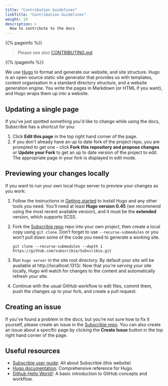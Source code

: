 ```yaml
---
title: "Contribution Guidelines"
linkTitle: "Contribution Guidelines"
weight: 10
description: >
  How to contribute to the docs
---
```


{{% pageinfo %}}

> Please see also [CONTRIBUTING.md](https://github.com/Subscribie/subscribie/blob/master/CONTRIBUTING.md)

{{% /pageinfo %}}

We use [Hugo](https://gohugo.io/) to format and generate our website, and site structure. 
Hugo is an open-source static site generator that provides us with templates, 
content organisation in a standard directory structure, and a website generation 
engine. You write the pages in Markdown (or HTML if you want), and Hugo wraps them up into a website.

## Updating a single page

If you've just spotted something you'd like to change while using the docs, Subscribie has a shortcut for you:

1. Click **Edit this page** in the top right hand corner of the page.
1. If you don't already have an up to date fork of the project repo, you are prompted to get one - click **Fork this repository and propose changes** or **Update your Fork** to get an up to date version of the project to edit. The appropriate page in your fork is displayed in edit mode.

## Previewing your changes locally

If you want to run your own local Hugo server to preview your changes as you work:

1. Follow the instructions in [Getting started](/docs/getting-started) to install Hugo and any other tools you need. You'll need at least **Hugo version 0.45** (we recommend using the most recent available version), and it must be the **extended** version, which supports SCSS.
1. Fork the [Subscribie repo](https://github.com/subscribie/Subscribie) repo into your own project, then create a local copy using `git clone`. Don’t forget to use `--recurse-submodules` or you won’t pull down some of the code you need to generate a working site.

    ```
    git clone --recurse-submodules --depth 1 https://github.com/subscribie/Subscribie.git
    ```

1. Run `hugo server` in the site root directory. By default your site will be available at http://localhost:1313/. Now that you're serving your site locally, Hugo will watch for changes to the content and automatically refresh your site.
1. Continue with the usual GitHub workflow to edit files, commit them, push the
  changes up to your fork, and create a pull request.

## Creating an issue

If you've found a problem in the docs, but you're not sure how to fix it yourself, please create an issue in the [Subscribie repo](https://github.com/google/Subscribie-example/issues). You can also create an issue about a specific page by clicking the **Create Issue** button in the top right hand corner of the page.

## Useful resources

* [Subscribie user guide](https://docs.Subscribie.co.uk/): All about Subscribie (this website)
* [Hugo documentation](https://gohugo.io/documentation/): Comprehensive reference for Hugo.
* [Github Hello World!](https://guides.github.com/activities/hello-world/): A basic introduction to GitHub concepts and workflow.